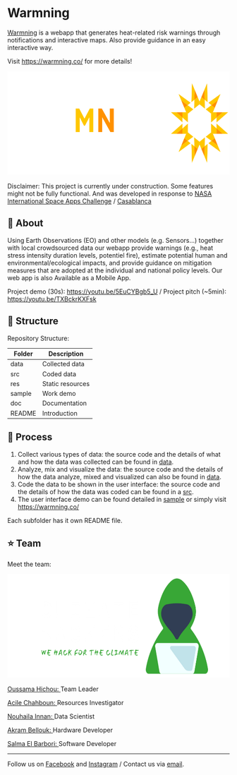 # Warmning
<a href="https://www.warmning.co">Warmning</a> is a webapp that generates heat-related risk warnings through notifications and interactive maps. Also provide guidance in an easy interactive way.

Visit https://warmning.co/ for more details!

<p align="center">
  <img width="700" height="235" src="https://github.com/usmhic/Warmning/blob/main/res/img/warmnig_logo/widetrans.png">
</p>

Disclaimer: This project is currently under construction. Some features might not be fully functional. And was developed in response to <a href="https://2021.spaceappschallenge.org/challenges/statements/warning-things-are-heating-up">NASA International Space Apps Challenge</a> / <a href="https://2021.spaceappschallenge.org/locations/casablanca/">Casablanca</a>

## :pushpin: About
Using Earth Observations (EO) and other models (e.g. Sensors...) together with local crowdsourced data our webapp provide warnings (e.g., heat stress intensity duration levels, potentiel fire), estimate potential human and environmental/ecological impacts, and provide guidance on mitigation measures that are adopted at the individual and national policy levels.
Our web app is also Available as a Mobile App.

Project demo (30s): https://youtu.be/5EuCYBgb5_U / Project pitch (~5min): https://youtu.be/TXBckrKXFsk

## :pushpin: Structure
Repository Structure:

| Folder        | Description      |
| ------------- |-------------|
| data       | Collected data  |
| src     | Coded data   |
| res  |  Static resources      |
| sample  |  Work demo   |
| doc |   Documentation    |
| README |  Introduction     |

## :pushpin: Process

1. Collect various types of data: the source code and the details of what and how the data was collected can be found in <a href="https://github.com/usmhic/Warmning/blob/main/data/">data</a>.
2. Analyze, mix and visualize the data: the source code and the details of how the data analyze, mixed and visualized can also be found in <a href="https://github.com/usmhic/Warmning/blob/main/data">data</a>.
3. Code the data to be shown in the user interface: the source code and the details of how the data was coded can be found in a <a href="https://github.com/usmhic/Warmning/blob/main/src">src</a>.
4. The user interface demo can be found detailed in <a href="https://github.com/usmhic/Warmning/blob/main/src">sample</a> or simply visit https://warmning.co/

Each subfolder has it own README file.

## :star: Team
Meet the team:
<p align="center">
  <img width="700" height="235" src="https://github.com/usmhic/Warmning/blob/main/res/img/team_logo/widetrans.png">
</p

<a href="https://github.com/usmhic">Oussama Hichou: </a>Team Leader

<a href="https://www.facebook.com/acile.sh">Acile Chahboun: </a>Resources Investigator

<a href="https://github.com/Innanov">Nouhaila Innan: </a>Data Scientist

<a href="">Akram Bellouk: </a>Hardware Developer

<a href="https://www.linkedin.com/in/salma-el-barbori">Salma El Barbori: </a>Software Developer

--------

Follow us on <a href="https://www.facebook.com/theclimatehackers">Facebook</a> and <a href="https://www.instagram.com/theclimatehackers/">Instagram</a><i class="fab fa-instagram-square"></i> /
 Contact us via <a href="mailto:theclimatehackers@gmail.com">email</a>.
